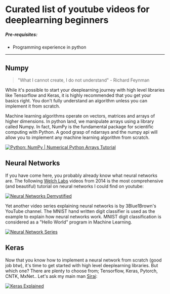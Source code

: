 # Curated list of youtube videos for deeplearning beginners

##### Pre-requisites:

* Programming experience in python

----


## Numpy


> "What I cannot create, I do not understand" - Richard Feynman

While it's possible to start your deeplearning journey with high level libraries like Tensorflow and Keras, it is highly recommended that you get your basics right. You don't fully understand an algorithm unless you can implement it from scratch.

Machine learning algorithms operate on vectors, matrices and arrays of higher dimensions. In python land, we manipulate arrays using a library called Numpy. In fact, NumPy is the fundamental package for scientific computing with Python. A good grasp of ndarrays and the numpy api will allow you to implement any machine learning algorithm from scratch.

[![Python: NumPy | Numerical Python Arrays Tutorial](http://img.youtube.com/vi/8Mpc9ukltVA/0.jpg)](http://www.youtube.com/watch?v=8Mpc9ukltVA "Python: NumPy | Numerical Python Arrays Tutorial")

## Neural Networks

If you have come here, you probably already know what neural networks are. The following [Welch Labs](http://www.welchlabs.com/) videos from 2014 is the most comprehensive (and beautiful) tutorial on neural networks I could find on youtube:

[![Neural Networks Demystified](http://img.youtube.com/vi/bxe2T-V8XRs/0.jpg)](https://www.youtube.com/watch?v=bxe2T-V8XRs&list=PLiaHhY2iBX9hdHaRr6b7XevZtgZRa1PoU "Neural Networks Demystified")

Yet another video series explaining neural networks is by 3Blue1Brown's YouTube channel. The MNIST hand written digit classifier is used as the example to explain how neural networks work. MNIST digit classification is considered as a "Hello World" program in Machine Learning.

[![Neural Network Series](https://i9.ytimg.com/s_p/PLZHQObOWTQDNU6R1_67000Dx_ZCJB-3pi/landscape_sddefault/0.jpg)](https://www.youtube.com/playlist?list=PLZHQObOWTQDNU6R1_67000Dx_ZCJB-3pi)

## Keras

Now that you know how to implement a neural network from scratch (good job btw), it's time to get started with high level deeplearning libraries. But which one? There are plenty to choose from; Tensorflow, Keras, Pytorch, CNTK, MxNet.. Let's ask my main man [Siraj](https://www.youtube.com/channel/UCWN3xxRkmTPmbKwht9FuE5A):

[![Keras Explained](http://img.youtube.com/vi/j_pJmXJwMLA/0.jpg)](http://www.youtube.com/watch?v=j_pJmXJwMLA "Keras Explained")
